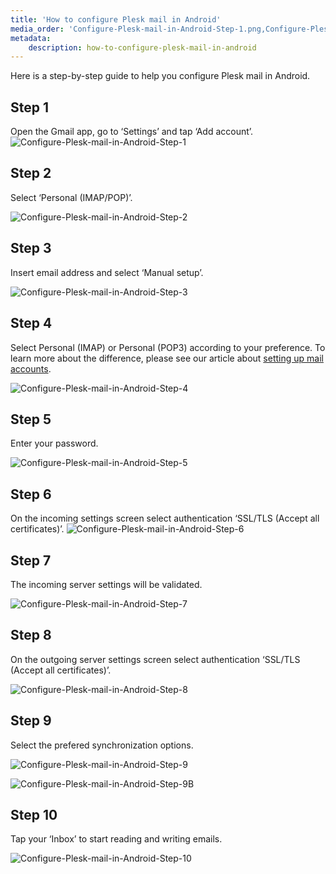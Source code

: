 ```yaml
---
title: 'How to configure Plesk mail in Android'
media_order: 'Configure-Plesk-mail-in-Android-Step-1.png,Configure-Plesk-mail-in-Android-Step-2.png,Configure-Plesk-mail-in-Android-Step-3.png,Configure-Plesk-mail-in-Android-Step-4.png,Configure-Plesk-mail-in-Android-Step-5.png,Configure-Plesk-mail-in-Android-Step-6.png,Configure-Plesk-mail-in-Android-Step-7.png,Configure-Plesk-mail-in-Android-Step-9.png,Configure-Plesk-mail-in-Android-Step-8.png,Configure-Plesk-mail-in-Android-Step-9B.png,Configure-Plesk-mail-in-Android-Step-10.png'
metadata:
    description: how-to-configure-plesk-mail-in-android
---
```


Here is a step-by-step guide to help you configure Plesk mail in Android.
## Step 1
Open the Gmail app, go to ‘Settings’ and tap ‘Add account’.
![Configure-Plesk-mail-in-Android-Step-1](Configure-Plesk-mail-in-Android-Step-1.png "Configure-Plesk-mail-in-Android-Step-1")
## Step 2
Select ‘Personal (IMAP/POP)’.

![Configure-Plesk-mail-in-Android-Step-2](Configure-Plesk-mail-in-Android-Step-2.png "Configure-Plesk-mail-in-Android-Step-2")
## Step 3
Insert email address and select ‘Manual setup’.

![Configure-Plesk-mail-in-Android-Step-3](Configure-Plesk-mail-in-Android-Step-3.png "Configure-Plesk-mail-in-Android-Step-3")
## Step 4
Select Personal (IMAP) or Personal (POP3) according to your preference. To learn more about the difference, please see our article about [setting up mail accounts](https://kb.layershift.com/configure-plesk-mail.#Incoming).

![Configure-Plesk-mail-in-Android-Step-4](Configure-Plesk-mail-in-Android-Step-4.png "Configure-Plesk-mail-in-Android-Step-4")
## Step 5
Enter your password.

![Configure-Plesk-mail-in-Android-Step-5](Configure-Plesk-mail-in-Android-Step-5.png "Configure-Plesk-mail-in-Android-Step-5")
## Step 6
On the incoming settings screen select authentication ‘SSL/TLS (Accept all certificates)’.
![Configure-Plesk-mail-in-Android-Step-6](Configure-Plesk-mail-in-Android-Step-6.png "Configure-Plesk-mail-in-Android-Step-6")
## Step 7
The incoming server settings will be validated.

![Configure-Plesk-mail-in-Android-Step-7](Configure-Plesk-mail-in-Android-Step-7.png "Configure-Plesk-mail-in-Android-Step-7")
## Step 8
On the outgoing server settings screen select authentication ‘SSL/TLS (Accept all certificates)’.

![Configure-Plesk-mail-in-Android-Step-8](Configure-Plesk-mail-in-Android-Step-8.png "Configure-Plesk-mail-in-Android-Step-8")
## Step 9
Select the prefered synchronization options.

![Configure-Plesk-mail-in-Android-Step-9](Configure-Plesk-mail-in-Android-Step-9.png "Configure-Plesk-mail-in-Android-Step-9")

![Configure-Plesk-mail-in-Android-Step-9B](Configure-Plesk-mail-in-Android-Step-9B.png "Configure-Plesk-mail-in-Android-Step-9B")
## Step 10
Tap your ‘Inbox’ to start reading and writing emails.

![Configure-Plesk-mail-in-Android-Step-10](Configure-Plesk-mail-in-Android-Step-10.png "Configure-Plesk-mail-in-Android-Step-10")
